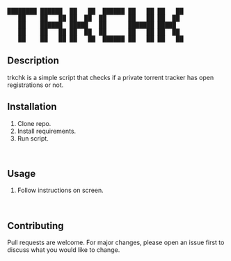 <pre>
████████ ██████  ██   ██  ██████ ██   ██ ██   ██ 
   ██    ██   ██ ██  ██  ██      ██   ██ ██  ██  
   ██    ██████  █████   ██      ███████ █████   
   ██    ██   ██ ██  ██  ██      ██   ██ ██  ██  
   ██    ██   ██ ██   ██  ██████ ██   ██ ██   ██
</pre>

## Description
trkchk is a simple script that checks if a private torrent tracker has open registrations or not.
<br>

## Installation
1. Clone repo.
2. Install requirements.
3. Run script.
<br>

## Usage
1. Follow instructions on screen.
<br>

## Contributing
Pull requests are welcome. For major changes, please open an issue first to discuss what you would like to change.